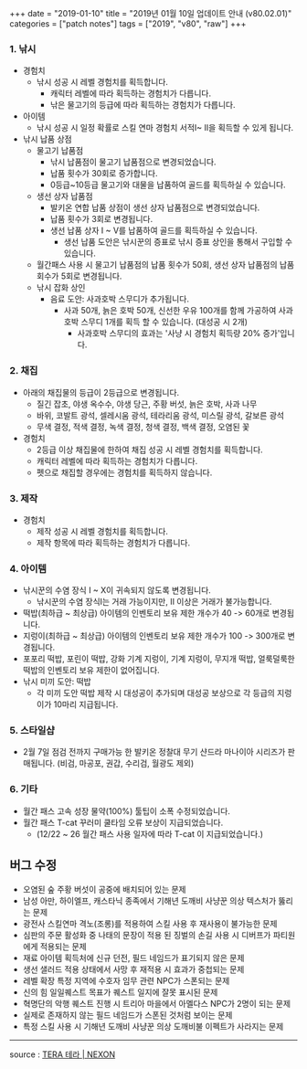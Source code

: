 +++
date = "2019-01-10"
title = "2019년 01월 10일 업데이트 안내 (v80.02.01)"
categories = ["patch notes"]
tags = ["2019", "v80", "raw"]
+++

### 1. 낚시
- 경험치
  - 낚시 성공 시 레벨 경험치를 획득합니다.
    - 캐릭터 레벨에 따라 획득하는 경험치가 다릅니다.
    - 낚은 물고기의 등급에 따라 획득하는 경험치가 다릅니다.
- 아이템
  - 낚시 성공 시 일정 확률로 스킬 연마 경험치 서적I~ II을 획득할 수 있게 됩니다.
- 낚시 납품 상점
  - 물고기 납품점
    - 낚시 납품점이 물고기 납품점으로 변경되었습니다.
    - 납품 횟수가 30회로 증가합니다.
    - 0등급~10등급 물고기와 대물을 납품하여 골드를 획득하실 수 있습니다.
  - 생선 상자 납품점
    - 발키온 연합 납품 상점이 생선 상자 납품점으로 변경되었습니다.
    - 납품 횟수가 3회로 변경됩니다.
    - 생선 납품 상자 I ~ V를 납품하여 골드를 획득하실 수 있습니다.
      - 생선 납품 도안은 낚시꾼의 증표로 낚시 증표 상인을 통해서 구입할 수 있습니다.
  - 월간패스 사용 시 물고기 납품점의 납품 횟수가 50회, 생선 상자 납품점의 납품회수가 5회로 변경됩니다.
  - 낚시 잡화 상인
    - 음료 도안: 사과호박 스무디가 추가됩니다.
      - 사과 50개, 늙은 호박 50개, 신선한 우유 100개를 함께 가공하여 사과호박 스무디 1개를 획득 할 수 있습니다. (대성공 시 2개)
        - 사과호박 스무디의 효과는 '사냥 시 경험치 획득량 20% 증가'입니다.

### 2. 채집
- 아래의 채집물의 등급이 2등급으로 변경됩니다.
  - 질긴 잡초, 야생 옥수수, 야생 당근, 주황 버섯, 늙은 호박, 사과 나무
  - 바위, 코발트 광석, 셀레시움 광석, 테라리움 광석, 미스릴 광석, 갈보른 광석
  - 무색 결정, 적색 결정, 녹색 결정, 청색 결정, 백색 결정, 오염된 꽃
- 경험치
  - 2등급 이상 채집물에 한하여 채집 성공 시 레벨 경험치를 획득합니다.
  - 캐릭터 레벨에 따라 획득하는 경험치가 다릅니다.
  - 펫으로 채집할 경우에는 경험치를 획득하지 않습니다.

### 3. 제작
- 경험치
  - 제작 성공 시 레벨 경험치를 획득합니다.
  - 제작 항목에 따라 획득하는 경험치가 다릅니다.

### 4. 아이템
- 낚시꾼의 수염 장식 I ~ X이 귀속되지 않도록 변경됩니다.
  - 낚시꾼의 수염 장식I는 거래 가능이지만, II 이상은 거래가 불가능합니다.
- 떡밥(최하급 ~ 최상급) 아이템의 인벤토리 보유 제한 개수가 40 -> 60개로 변경됩니다.
- 지렁이(최하급 ~ 최상급) 아이템의 인벤토리 보유 제한 개수가 100 -> 300개로 변경됩니다.
- 포포리 떡밥, 포린이 떡밥, 강화 기계 지렁이, 기계 지렁이, 무지개 떡밥, 얼룩덜룩한 떡밥의 인벤토리 보유 제한이 없어집니다.
- 낚시 미끼 도안: 떡밥
  - 각 미끼 도안 떡밥 제작 시 대성공이 추가되며 대성공 보상으로 각 등급의 지렁이가 10마리 지급됩니다.

### 5. 스타일샵
- 2월 7일 점검 전까지 구매가능 한 발키온 정찰대 무기 샨드라 마나이아 시리즈가 판매됩니다. (비검, 마공포, 권갑, 수리검, 월광도 제외)

### 6. 기타
- 월간 패스 고속 성장 물약(100%) 툴팁이 소폭 수정되었습니다.
- 월간 패스 T-cat 꾸러미 쿨타임 오류 보상이 지급되었습니다.
  - (12/22 ~ 26 월간 패스 사용 일자에 따라 T-cat 이 지급되었습니다.)

## 버그 수정

- 오염된 숲 주황 버섯이 공중에 배치되어 있는 문제
- 남성 아만, 하이엘프, 캐스타닉 종족에서 기해년 도깨비 사냥꾼 의상 텍스처가 뚫리는 문제
- 광전사 스킬연마 격노(조롱)를 적용하여 스킬 사용 후 재사용이 불가능한 문제
- 심판의 주문 활성화 중 나태의 문장이 적용 된 징벌의 손길 사용 시 디버프가 파티원에게 적용되는 문제
- 재료 아이템 획득처에 신규 던전, 필드 네임드가 표기되지 않은 문제
- 생선 샐러드 적용 상태에서 사망 후 재적용 시 효과가 중첩되는 문제
- 레벨 확장 특정 지역에 수호자 임무 관련 NPC가 스폰되는 문제
- 신의 힘 일일퀘스트 목표가 퀘스트 일지에 잘못 표시된 문제
- 혁명단의 악행 퀘스트 진행 시 트리아 마을에서 아멜다스 NPC가 2명이 되는 문제
- 실제로 존재하지 않는 필드 네임드가 스폰된 것처럼 보이는 문제
- 특정 스킬 사용 시 기해년 도깨비 사냥꾼 의상 도깨비불 이펙트가 사라지는 문제

----

source : [TERA 테라 | NEXON](http://tera.nexon.com/news/update/view.aspx?n4articlesn=374)
